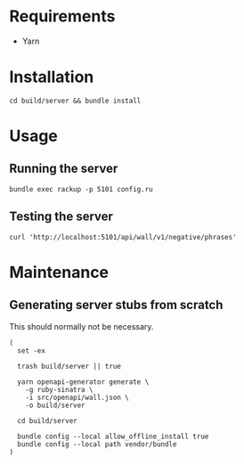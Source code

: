 # Requirements

- Yarn

# Installation

```
cd build/server && bundle install
```


# Usage

## Running the server

```
bundle exec rackup -p 5101 config.ru
```

## Testing the server

```
curl 'http://localhost:5101/api/wall/v1/negative/phrases'
```


# Maintenance

## Generating server stubs from scratch

This should normally not be necessary.

```
(
  set -ex

  trash build/server || true

  yarn openapi-generator generate \
    -g ruby-sinatra \
    -i src/openapi/wall.json \
    -o build/server

  cd build/server

  bundle config --local allow_offline_install true
  bundle config --local path vendor/bundle
)
```
